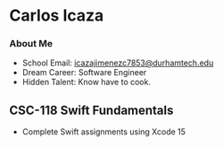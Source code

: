 # Carlos Icaza
### About Me
* School Email: icazajimenezc7853@durhamtech.edu
* Dream Career: Software Engineer
* Hidden Talent: Know have to cook.

## CSC-118 Swift Fundamentals
* Complete Swift assignments using Xcode 15
